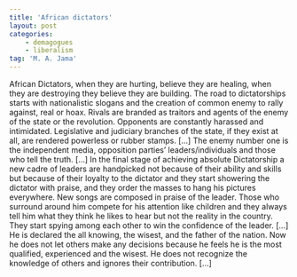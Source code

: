```yaml
---
title: 'African dictators'
layout: post
categories:
    - demagogues
    - liberalism
tag: 'M. A. Jama'
---
```


African Dictators, when they are hurting, believe they are healing, when they are destroying they believe they are building. The road to dictatorships starts with nationalistic slogans and the creation of common enemy to rally against, real or hoax. Rivals are branded as traitors and agents of the enemy of the state or the revolution. Opponents are constantly harassed and intimidated. Legislative and judiciary branches of the state, if they exist at all, are rendered powerless or rubber stamps. \[…\] The enemy number one is the independent media, opposition parties’ leaders/individuals and those who tell the truth. \[…\] In the final stage of achieving absolute Dictatorship a new cadre of leaders are handpicked not because of their ability and skills but because of their loyalty to the dictator and they start showering the dictator with praise, and they order the masses to hang his pictures everywhere. New songs are composed in praise of the leader. Those who surround around him compete for his attention like children and they always tell him what they think he likes to hear but not the reality in the country. They start spying among each other to win the confidence of the leader. \[…\] He is declared the all knowing, the wisest, and the father of the nation. Now he does not let others make any decisions because he feels he is the most qualified, experienced and the wisest. He does not recognize the knowledge of others and ignores their contribution. \[…\]
